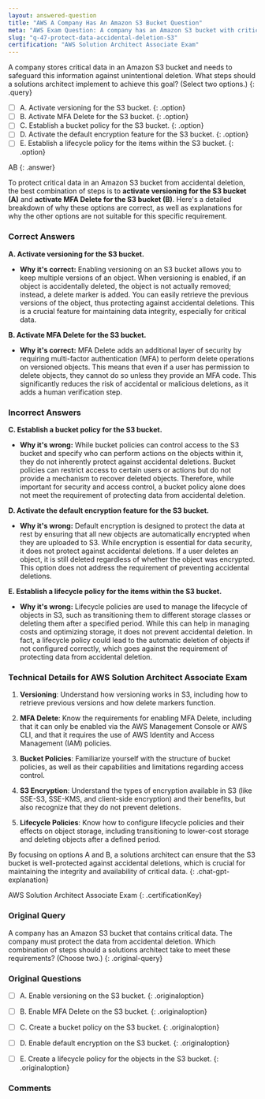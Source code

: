 ```yaml
---
layout: answered-question
title: "AWS A Company Has An Amazon S3 Bucket Question"
meta: "AWS Exam Question: A company has an Amazon S3 bucket with critical data. What steps should a solutions architect take to protect it from accidental deletion? Answer: S3 lifecycle policies, versioning."
slug: "q-47-protect-data-accidental-deletion-S3"
certification: "AWS Solution Architect Associate Exam"
---
```



 A company stores critical data in an Amazon S3 bucket and needs to safeguard this information against unintentional deletion. What steps should a solutions architect implement to achieve this goal? (Select two options.)
{: .query}

- [ ] A. Activate versioning for the S3 bucket.
{: .option}
- [ ] B. Activate MFA Delete for the S3 bucket.
{: .option}
- [ ] C. Establish a bucket policy for the S3 bucket.
{: .option}
- [ ] D. Activate the default encryption feature for the S3 bucket.
{: .option}
- [ ] E. Establish a lifecycle policy for the items within the S3 bucket.
{: .option}

AB
{: .answer}

To protect critical data in an Amazon S3 bucket from accidental deletion, the best combination of steps is to **activate versioning for the S3 bucket (A)** and **activate MFA Delete for the S3 bucket (B)**. Here's a detailed breakdown of why these options are correct, as well as explanations for why the other options are not suitable for this specific requirement.

### Correct Answers

**A. Activate versioning for the S3 bucket.**
- **Why it's correct:** Enabling versioning on an S3 bucket allows you to keep multiple versions of an object. When versioning is enabled, if an object is accidentally deleted, the object is not actually removed; instead, a delete marker is added. You can easily retrieve the previous versions of the object, thus protecting against accidental deletions. This is a crucial feature for maintaining data integrity, especially for critical data.

**B. Activate MFA Delete for the S3 bucket.**
- **Why it's correct:** MFA Delete adds an additional layer of security by requiring multi-factor authentication (MFA) to perform delete operations on versioned objects. This means that even if a user has permission to delete objects, they cannot do so unless they provide an MFA code. This significantly reduces the risk of accidental or malicious deletions, as it adds a human verification step.

### Incorrect Answers

**C. Establish a bucket policy for the S3 bucket.**
- **Why it's wrong:** While bucket policies can control access to the S3 bucket and specify who can perform actions on the objects within it, they do not inherently protect against accidental deletions. Bucket policies can restrict access to certain users or actions but do not provide a mechanism to recover deleted objects. Therefore, while important for security and access control, a bucket policy alone does not meet the requirement of protecting data from accidental deletion.

**D. Activate the default encryption feature for the S3 bucket.**
- **Why it's wrong:** Default encryption is designed to protect the data at rest by ensuring that all new objects are automatically encrypted when they are uploaded to S3. While encryption is essential for data security, it does not protect against accidental deletions. If a user deletes an object, it is still deleted regardless of whether the object was encrypted. This option does not address the requirement of preventing accidental deletions.

**E. Establish a lifecycle policy for the items within the S3 bucket.**
- **Why it's wrong:** Lifecycle policies are used to manage the lifecycle of objects in S3, such as transitioning them to different storage classes or deleting them after a specified period. While this can help in managing costs and optimizing storage, it does not prevent accidental deletion. In fact, a lifecycle policy could lead to the automatic deletion of objects if not configured correctly, which goes against the requirement of protecting data from accidental deletion.

### Technical Details for AWS Solution Architect Associate Exam

1. **Versioning**: Understand how versioning works in S3, including how to retrieve previous versions and how delete markers function.
  
2. **MFA Delete**: Know the requirements for enabling MFA Delete, including that it can only be enabled via the AWS Management Console or AWS CLI, and that it requires the use of AWS Identity and Access Management (IAM) policies.

3. **Bucket Policies**: Familiarize yourself with the structure of bucket policies, as well as their capabilities and limitations regarding access control.

4. **S3 Encryption**: Understand the types of encryption available in S3 (like SSE-S3, SSE-KMS, and client-side encryption) and their benefits, but also recognize that they do not prevent deletions.

5. **Lifecycle Policies**: Know how to configure lifecycle policies and their effects on object storage, including transitioning to lower-cost storage and deleting objects after a defined period.

By focusing on options A and B, a solutions architect can ensure that the S3 bucket is well-protected against accidental deletions, which is crucial for maintaining the integrity and availability of critical data.
{: .chat-gpt-explanation}

AWS Solution Architect Associate Exam
{: .certificationKey}

### Original Query

A company has an Amazon S3 bucket that contains critical data. The company must protect the data from accidental deletion.
Which combination of steps should a solutions architect take to meet these requirements? (Choose two.)
{: .original-query}

### Original Questions

- [ ] A. Enable versioning on the S3 bucket.
{: .originaloption}
- [ ] B. Enable MFA Delete on the S3 bucket.
{: .originaloption}
- [ ] C. Create a bucket policy on the S3 bucket.
{: .originaloption}
- [ ] D. Enable default encryption on the S3 bucket.
{: .originaloption}
- [ ] E. Create a lifecycle policy for the objects in the S3 bucket.
{: .originaloption}


### Comments

